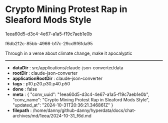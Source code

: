 # Crypto Mining Protest Rap in Sleaford Mods Style

1eea60d5-d3c4-4e67-a1a5-f19c7aeb1e0b

f6db212c-85bb-4966-b17c-29cd9f6fda95

Through in a verse about climate change, make it apocalyptic

---

* **dataDir** : src/applications/claude-json-converter/data
* **rootDir** : claude-json-converter
* **applicationRootDir** : claude-json-converter
* **tags** : p10.p20.p30.p40.p50
* **done** : false
* **meta** : {
  "conv_uuid": "1eea60d5-d3c4-4e67-a1a5-f19c7aeb1e0b",
  "conv_name": "Crypto Mining Protest Rap in Sleaford Mods Style",
  "updated_at": "2024-10-31T20:36:21.346861Z"
}
* **filepath** : /home/danny/github-danny/hyperdata/docs/chat-archives/md/1eea/2024-10-31_f6d.md